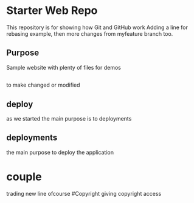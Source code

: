 # Starter Web Repo

This repository is for showing how Git and GitHub work
Adding a line for rebasing example, 
then more changes from myfeature branch too.

## Purpose

Sample website with plenty of files for demos


##
to make changed or modified

## deploy
as we started the main purpose is to deployments

## deployments
the main purpose to deploy the application
# couple  
trading
new
line
ofcourse
#Copyright
giving copyright access